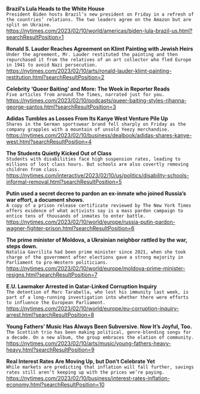 **Brazil’s Lula Heads to the White House**\
`President Biden hosts Brazil’s new president on Friday in a refresh of the countries’ relations. The two leaders agree on the Amazon but are split on Ukraine.`\
https://nytimes.com/2023/02/10/world/americas/biden-lula-brazil-us.html?searchResultPosition=1

**Ronald S. Lauder Reaches Agreement on Klimt Painting with Jewish Heirs**\
`Under the agreement, Mr. Lauder restituted the painting and then repurchased it from the relatives of an art collector who fled Europe in 1941 to avoid Nazi persecution.`\
https://nytimes.com/2023/02/10/arts/ronald-lauder-klimt-painting-restitution.html?searchResultPosition=2

**Celebrity ‘Queer Baiting’ and More: The Week in Reporter Reads**\
`Five articles from around The Times, narrated just for you.`\
https://nytimes.com/2023/02/10/podcasts/queer-baiting-styles-rihanna-george-santos.html?searchResultPosition=3

**Adidas Tumbles as Losses From Its Kanye West Venture Pile Up**\
`Shares in the German sportswear brand fell sharply on Friday as the company grapples with a mountain of unsold Yeezy merchandise.`\
https://nytimes.com/2023/02/10/business/dealbook/adidas-shares-kanye-west.html?searchResultPosition=4

**The Students Quietly Kicked Out of Class**\
`Students with disabilities face high suspension rates, leading to millions of lost class hours. But schools are also covertly removing children from class.`\
https://nytimes.com/interactive/2023/02/10/us/politics/disability-schools-informal-removal.html?searchResultPosition=5

**Putin used a secret decree to pardon an ex-inmate who joined Russia’s war effort, a document shows.**\
`A copy of a prison release certificate reviewed by The New York Times offers evidence of what activists say is a mass pardon campaign to entice tens of thousands of inmates to enter battle.`\
https://nytimes.com/2023/02/10/world/europe/russia-putin-pardon-wagner-fighter-prison.html?searchResultPosition=6

**The prime minister of Moldova, a Ukrainian neighbor rattled by the war, steps down.**\
`Natalia Gavrilita had been prime minister since 2021, when she took charge of the government after elections gave a strong majority in Parliament to pro-Western politicians.`\
https://nytimes.com/2023/02/10/world/europe/moldova-prime-minister-resigns.html?searchResultPosition=7

**E.U. Lawmaker Arrested in Qatar-Linked Corruption Inquiry**\
`The detention of Marc Tarabella, who lost his immunity last week, is part of a long-running investigation into whether there were efforts to influence the European Parliament.`\
https://nytimes.com/2023/02/10/world/europe/eu-corruption-inquiry-arrest.html?searchResultPosition=8

**Young Fathers’ Music Has Always Been Subversive. Now It’s Joyful, Too.**\
`The Scottish trio has been making political, genre-blending songs for a decade. On a new album, the group embraces the elation of community.`\
https://nytimes.com/2023/02/10/arts/music/young-fathers-heavy-heavy.html?searchResultPosition=9

**Real Interest Rates Are Moving Up, but Don’t Celebrate Yet**\
`While markets are predicting that inflation will fall further, savings rates still aren’t keeping up with the prices we’re paying.`\
https://nytimes.com/2023/02/10/business/interest-rates-inflation-economy.html?searchResultPosition=10

